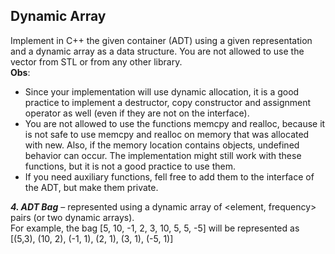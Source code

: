 ## Dynamic Array
  
Implement in C++ the given container (ADT) using a given representation and a dynamic array
as a data structure. You are not allowed to use the vector from STL or from any other library.  
**Obs**:  
- Since your implementation will use dynamic allocation, it is a good practice to implement a 
destructor, copy constructor and assignment operator as well (even if they are not on the 
interface).  
- You are not allowed to use the functions memcpy and realloc, because it is not safe to use 
memcpy and realloc on memory that was allocated with new. Also, if the memory location 
contains objects, undefined behavior can occur. The implementation might still work with 
these functions, but it is not a good practice to use them.  
- If you need auxiliary functions, fell free to add them to the interface of the ADT, but make 
them private.  
  
**_4. ADT Bag_** – represented using a dynamic array of <element, frequency> pairs (or two 
dynamic arrays).  
For example, the bag [5, 10, -1, 2, 3, 10, 5, 5, -5] will be represented as [(5,3), (10, 2), (-1, 1), 
(2, 1), (3, 1), (-5, 1)]

